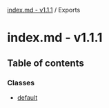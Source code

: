 [index.md - v1.1.1](README.md) / Exports

# index.md - v1.1.1

## Table of contents

### Classes

-   [default](classes/default.md)

